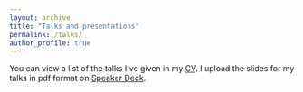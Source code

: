 ```yaml
---
layout: archive
title: "Talks and presentations"
permalink: /talks/
author_profile: true
---
```

You can view a list of the talks I've given in my [CV](https://fran.space/cv/).
I upload the slides for my talks in pdf format on [Speaker Deck](https://speakerdeck.com/fbartolic).